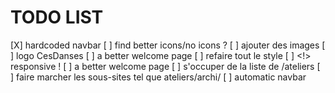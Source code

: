 # TODO LIST

[X] hardcoded navbar
    [ ] find better icons/no icons ?
[ ] ajouter des images
    [ ] logo CesDanses
[ ] a better welcome page
[ ] refaire tout le style
    [ ] <!> responsive !
    [ ] a better welcome page
[ ] s'occuper de la liste de /ateliers
[ ] faire marcher les sous-sites tel que ateliers/archi/
[ ] automatic navbar